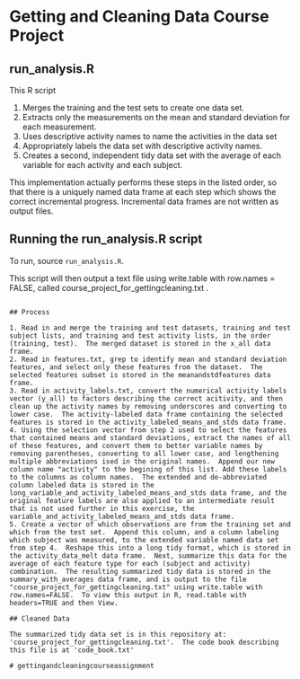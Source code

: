 # Getting and Cleaning Data Course Project

## run_analysis.R

This R script

1. Merges the training and the test sets to create one data set.
2. Extracts only the measurements on the mean and standard deviation for each measurement. 
3. Uses descriptive activity names to name the activities in the data set
4. Appropriately labels the data set with descriptive activity names. 
5. Creates a second, independent tidy data set with the average of each variable for each activity and each subject. 

This implementation actually performs these steps in the listed order, so that there is a uniquely named data frame at each step which shows the correct incremental progress. Incremental data frames are not written as output files.

## Running the run_analysis.R script

To run, source `run_analysis.R`.

This script will then output a text file using write.table with row.names = FALSE, called course_project_for_gettingcleaning.txt .
```

## Process

1. Read in and merge the training and test datasets, training and test subject lists, and training and test activity lists, in the order (training, test).  The merged dataset is stored in the x_all data frame.
2. Read in features.txt, grep to identify mean and standard deviation features, and select only these features from the dataset.  The selected features subset is stored in the meanandstdfeatures data frame.
3. Read in activity_labels.txt, convert the numerical activity labels vector (y_all) to factors describing the correct acitivity, and then clean up the activity names by removing underscores and converting to lower case.  The activity-labeled data frame containing the selected features is stored in the activity_labeled_means_and_stds data frame.
4. Using the selection vector from step 2 used to select the features that contained means and standard deviations, extract the names of all of these features, and convert them to better variable names by removing parentheses, converting to all lower case, and lengthening multiple abbreviations ised in the original names.  Append our new column name "activity" to the begining of this list. Add these labels to the columns as column names.  The extended and de-abbreviated column labeled data is stored in the long_variable_and_activity_labeled_means_and_stds data frame, and the original feature labels are also applied to an intermediate result that is not used further in this exercise, the variable_and_activity_labeled_means_and_stds data frame.
5. Create a vector of which observations are from the training set and which from the test set.  Append this column, and a column labeling which subject was measured, to the extended variable named data set from step 4.  Reshape this into a long tidy format, which is stored in the activity_data_melt data frame.  Next, summarize this data for the average of each feature type for each (subject and activity) combination.  The resulting summarized tidy data is stored in the summary_with_averages data frame, and is output to the file "course_project_for_gettingcleaning.txt" using write.table with row.names=FALSE.  To view this output in R, read.table with headers=TRUE and then View.

## Cleaned Data

The summarized tidy data set is in this repository at: 'course_project_for_gettingcleaning.txt'.  The code book describing this file is at 'code_book.txt'

# gettingandcleaningcourseassignment
